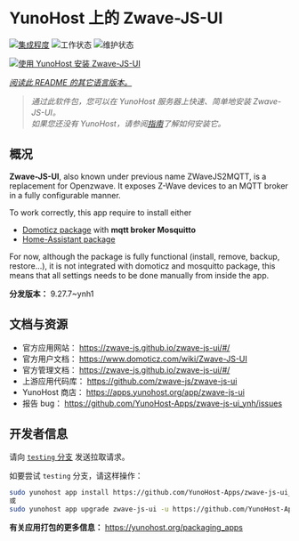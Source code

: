 <!--
注意：此 README 由 <https://github.com/YunoHost/apps/tree/master/tools/readme_generator> 自动生成
请勿手动编辑。
-->

# YunoHost 上的 Zwave-JS-UI

[![集成程度](https://apps.yunohost.org/badge/integration/zwave-js-ui)](https://ci-apps.yunohost.org/ci/apps/zwave-js-ui/)
![工作状态](https://apps.yunohost.org/badge/state/zwave-js-ui)
![维护状态](https://apps.yunohost.org/badge/maintained/zwave-js-ui)

[![使用 YunoHost 安装 Zwave-JS-UI](https://install-app.yunohost.org/install-with-yunohost.svg)](https://install-app.yunohost.org/?app=zwave-js-ui)

*[阅读此 README 的其它语言版本。](./ALL_README.md)*

> *通过此软件包，您可以在 YunoHost 服务器上快速、简单地安装 Zwave-JS-UI。*  
> *如果您还没有 YunoHost，请参阅[指南](https://yunohost.org/install)了解如何安装它。*

## 概况

**Zwave-JS-UI**, also known under previous name ZWaveJS2MQTT, is a replacement for Openzwave. It exposes Z-Wave devices to an MQTT broker in a fully configurable manner.

To work correctly, this app require to install either
- [Domoticz package](https://github.com/YunoHost-Apps/domoticz_ynh) with **mqtt broker Mosquitto**
- [Home-Assistant package](https://github.com/YunoHost-Apps/homeassistant_ynh)


For now, although the package is fully functional (install, remove, backup, restore...), it is not integrated with domoticz and mosquitto package, this means that all settings needs to be done manually from inside the app.



**分发版本：** 9.27.7~ynh1
## 文档与资源

- 官方应用网站： <https://zwave-js.github.io/zwave-js-ui/#/>
- 官方用户文档： <https://www.domoticz.com/wiki/Zwave-JS-UI>
- 官方管理文档： <https://zwave-js.github.io/zwave-js-ui/#/>
- 上游应用代码库： <https://github.com/zwave-js/zwave-js-ui>
- YunoHost 商店： <https://apps.yunohost.org/app/zwave-js-ui>
- 报告 bug： <https://github.com/YunoHost-Apps/zwave-js-ui_ynh/issues>

## 开发者信息

请向 [`testing` 分支](https://github.com/YunoHost-Apps/zwave-js-ui_ynh/tree/testing) 发送拉取请求。

如要尝试 `testing` 分支，请这样操作：

```bash
sudo yunohost app install https://github.com/YunoHost-Apps/zwave-js-ui_ynh/tree/testing --debug
或
sudo yunohost app upgrade zwave-js-ui -u https://github.com/YunoHost-Apps/zwave-js-ui_ynh/tree/testing --debug
```

**有关应用打包的更多信息：** <https://yunohost.org/packaging_apps>
